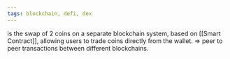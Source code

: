 ```yaml
---
tags: blockchain, defi, dex 
---
```


is the swap of 2 coins on a separate blockchain system, based on [[Smart Contract]], allowing users to trade coins directly from the wallet. => peer to peer transactions between different blockchains.